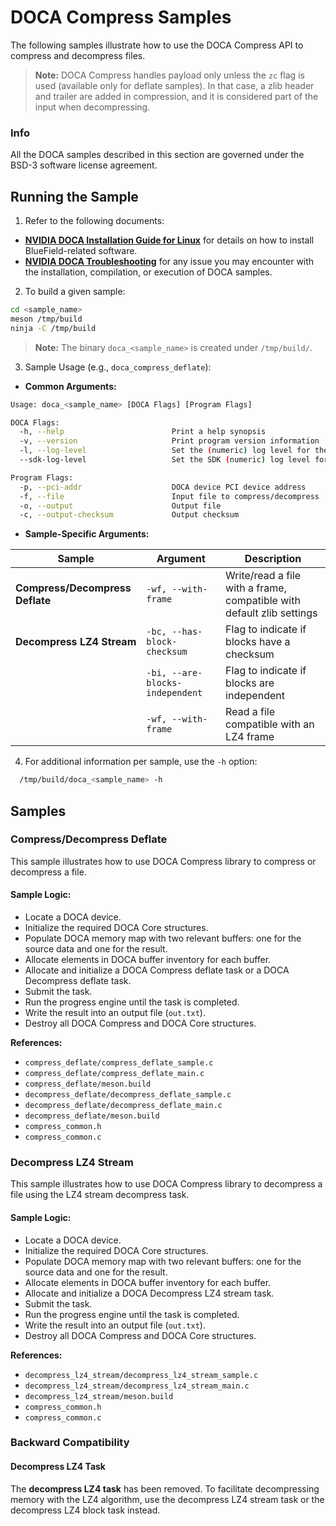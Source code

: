 # DOCA Compress Samples

The following samples illustrate how to use the DOCA Compress API to compress and decompress files.

> **Note:**
> DOCA Compress handles payload only unless the `zc` flag is used (available only for deflate samples). In that case, a zlib header and trailer are added in compression, and it is considered part of the input when decompressing.

### Info

All the DOCA samples described in this section are governed under the BSD-3 software license agreement.

## Running the Sample

1. Refer to the following documents:

- **[NVIDIA DOCA Installation Guide for Linux](https://docs.nvidia.com/doca/archive/2-9-0/NVIDIA+DOCA+Installation+Guide+for+Linux)** for details on how to install BlueField-related software.
- **[NVIDIA DOCA Troubleshooting](https://docs.nvidia.com/doca/archive/2-9-0/NVIDIA+DOCA+Troubleshooting)** for any issue you may encounter with the installation, compilation, or execution of DOCA samples.

2. To build a given sample:

```bash
cd <sample_name>
meson /tmp/build
ninja -C /tmp/build
```

> **Note:**
> The binary `doca_<sample_name>` is created under `/tmp/build/`.

3. Sample Usage (e.g., `doca_compress_deflate`):

- **Common Arguments:**

```bash
Usage: doca_<sample_name> [DOCA Flags] [Program Flags]

DOCA Flags:
  -h, --help                        Print a help synopsis
  -v, --version                     Print program version information
  -l, --log-level                   Set the (numeric) log level for the program <10=DISABLE, 20=CRITICAL, 30=ERROR, 40=WARNING, 50=INFO, 60=DEBUG, 70=TRACE>
  --sdk-log-level                   Set the SDK (numeric) log level for the program <10=DISABLE, 20=CRITICAL, 30=ERROR, 40=WARNING, 50=INFO, 60=DEBUG, 70=TRACE>

Program Flags:
  -p, --pci-addr                    DOCA device PCI device address
  -f, --file                        Input file to compress/decompress
  -o, --output                      Output file
  -c, --output-checksum             Output checksum
```

- **Sample-Specific Arguments:**

| **Sample**                  | **Argument**                 | **Description**                                                      |
|-----------------------------|------------------------------|----------------------------------------------------------------------|
| **Compress/Decompress Deflate** | `-wf, --with-frame`           | Write/read a file with a frame, compatible with default zlib settings |
| **Decompress LZ4 Stream**   | `-bc, --has-block-checksum`   | Flag to indicate if blocks have a checksum                           |
|                             | `-bi, --are-blocks-independent` | Flag to indicate if blocks are independent                          |
|                             | `-wf, --with-frame`           | Read a file compatible with an LZ4 frame                             |


4. For additional information per sample, use the `-h` option:
```bash
  /tmp/build/doca_<sample_name> -h
```

## Samples

### Compress/Decompress Deflate

This sample illustrates how to use DOCA Compress library to compress or decompress a file.

#### Sample Logic:

- Locate a DOCA device.
- Initialize the required DOCA Core structures.
- Populate DOCA memory map with two relevant buffers: one for the source data and one for the result.
- Allocate elements in DOCA buffer inventory for each buffer.
- Allocate and initialize a DOCA Compress deflate task or a DOCA Decompress deflate task.
- Submit the task.
- Run the progress engine until the task is completed.
- Write the result into an output file (`out.txt`).
- Destroy all DOCA Compress and DOCA Core structures.

**References:**

- `compress_deflate/compress_deflate_sample.c`
- `compress_deflate/compress_deflate_main.c`
- `compress_deflate/meson.build`
- `decompress_deflate/decompress_deflate_sample.c`
- `decompress_deflate/decompress_deflate_main.c`
- `decompress_deflate/meson.build`
- `compress_common.h`
- `compress_common.c`

### Decompress LZ4 Stream

This sample illustrates how to use DOCA Compress library to decompress a file using the LZ4 stream decompress task.

#### Sample Logic:

- Locate a DOCA device.
- Initialize the required DOCA Core structures.
- Populate DOCA memory map with two relevant buffers: one for the source data and one for the result.
- Allocate elements in DOCA buffer inventory for each buffer.
- Allocate and initialize a DOCA Decompress LZ4 stream task.
- Submit the task.
- Run the progress engine until the task is completed.
- Write the result into an output file (`out.txt`).
- Destroy all DOCA Compress and DOCA Core structures.

**References:**

- `decompress_lz4_stream/decompress_lz4_stream_sample.c`
- `decompress_lz4_stream/decompress_lz4_stream_main.c`
- `decompress_lz4_stream/meson.build`
- `compress_common.h`
- `compress_common.c`

### Backward Compatibility

#### Decompress LZ4 Task

The **decompress LZ4 task** has been removed. To facilitate decompressing memory with the LZ4 algorithm, use the decompress LZ4 stream task or the decompress LZ4 block task instead.
